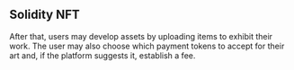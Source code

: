 ## Solidity NFT

After that, users may develop assets by uploading items to exhibit their work. The user may also choose which payment tokens to accept for their art and, if the platform suggests it, establish a fee.